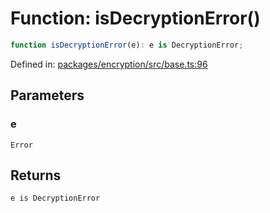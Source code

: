 # Function: isDecryptionError()

```ts
function isDecryptionError(e): e is DecryptionError;
```

Defined in: [packages/encryption/src/base.ts:96](https://github.com/towns-protocol/towns/blob/0db1fd0ac7258e8db8cedfb6183e8eade8284fa1/packages/encryption/src/base.ts#L96)

## Parameters

### e

`Error`

## Returns

`e is DecryptionError`
